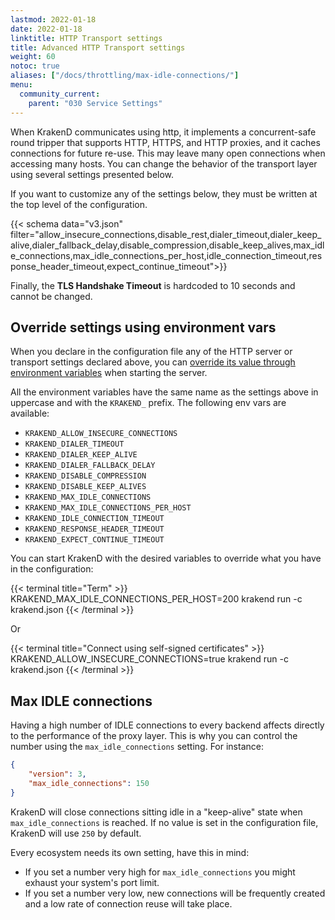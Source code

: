 ```yaml
---
lastmod: 2022-01-18
date: 2022-01-18
linktitle: HTTP Transport settings
title: Advanced HTTP Transport settings
weight: 60
notoc: true
aliases: ["/docs/throttling/max-idle-connections/"]
menu:
  community_current:
    parent: "030 Service Settings"
---
```

When KrakenD communicates using http, it implements a concurrent-safe round tripper that supports HTTP, HTTPS, and HTTP proxies, and it caches connections for future re-use. This may leave many open connections when accessing many hosts. You can change the behavior of the transport layer using several settings presented below.

If you want to customize any of the settings below, they must be written at the top level of the configuration.

{{< schema data="v3.json" filter="allow_insecure_connections,disable_rest,dialer_timeout,dialer_keep_alive,dialer_fallback_delay,disable_compression,disable_keep_alives,max_idle_connections,max_idle_connections_per_host,idle_connection_timeout,response_header_timeout,expect_continue_timeout">}}

Finally, the **TLS Handshake Timeout** is hardcoded to 10 seconds and cannot be changed.


## Override settings using environment vars
When you declare in the configuration file any of the HTTP server or transport settings declared above, you can [override its value through environment variables](/docs/configuration/environment-vars/) when starting the server.

All the environment variables have the same name as the settings above in uppercase and with the `KRAKEND_` prefix. The following env vars are available:

- `KRAKEND_ALLOW_INSECURE_CONNECTIONS`
- `KRAKEND_DIALER_TIMEOUT`
- `KRAKEND_DIALER_KEEP_ALIVE`
- `KRAKEND_DIALER_FALLBACK_DELAY`
- `KRAKEND_DISABLE_COMPRESSION`
- `KRAKEND_DISABLE_KEEP_ALIVES`
- `KRAKEND_MAX_IDLE_CONNECTIONS`
- `KRAKEND_MAX_IDLE_CONNECTIONS_PER_HOST`
- `KRAKEND_IDLE_CONNECTION_TIMEOUT`
- `KRAKEND_RESPONSE_HEADER_TIMEOUT`
- `KRAKEND_EXPECT_CONTINUE_TIMEOUT`


You can start KrakenD with the desired variables to override what you have in the configuration:

{{< terminal title="Term" >}}
KRAKEND_MAX_IDLE_CONNECTIONS_PER_HOST=200 krakend run -c krakend.json
{{< /terminal >}}

Or

{{< terminal title="Connect using self-signed certificates" >}}
KRAKEND_ALLOW_INSECURE_CONNECTIONS=true krakend run -c krakend.json
{{< /terminal >}}


## Max IDLE connections
Having a high number of IDLE connections to every backend affects directly to the performance of the proxy layer. This is why you can control the number using the `max_idle_connections` setting. For instance:

```json
{
	"version": 3,
	"max_idle_connections": 150
}
```


KrakenD will close connections sitting idle in a "keep-alive" state when `max_idle_connections` is reached. If no value is set in the configuration file, KrakenD will use `250` by default.

Every ecosystem needs its own setting, have this in mind:

- If you set a number very high for `max_idle_connections` you might exhaust your system's port limit.
- If you set a number very low, new connections will be frequently created and a low rate of connection reuse will take place.
